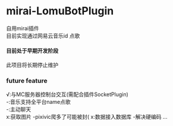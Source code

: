 # mirai-LomuBotPlugin
自用mirai插件    
目前实现通过网易云音乐id 点歌

#### 目前处于早期开发阶段
此项目将长期停止维护

### future feature
√:与MC服务器控制台交互(需配合插件SocketPlugin)        
 -:音乐支持全平台name点歌    
 -:主动聊天   
 x:获取图片 -pixivic爬多了可能被封(
 x:数据接入数据库 -解决硬编码
 ...   
